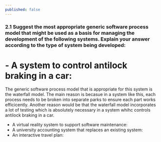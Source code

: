 ```yaml
---
published: false
---
```

### 2.1 Suggest the most appropriate generic software process model that might be used as a basis for managing the development of the following systems. Explain your answer according to the type of system being developed:
# - A system to control antilock braking in a car: 
The generic software process model that is appropriate for this system is the waterfall model. The main reason is becasue in a system like this, each process needs to be broken into separate parks to ensure each part works efficicently. Another reason would be that the waterfall model incorporates a lot of testing which is absolutely necessary in a system whihc controls antilock braking in a car.
- A virtual reality system to support software maintenance:
- A university accounting system that replaces an existing system:
- An interactive travel plan:
